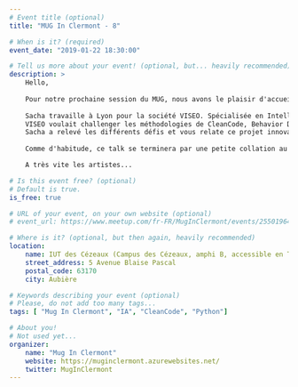 ```yaml
---
# Event title (optional)
title: "MUG In Clermont - 8"

# When is it? (required)
event_date: "2019-01-22 18:30:00"

# Tell us more about your event! (optional, but... heavily recommended)
description: >
    Hello,
    
    Pour notre prochaine session du MUG, nous avons le plaisir d'accueillir Sache Lhopital. 
    
    Sacha travaille à Lyon pour la société VISEO. Spécialisée en Intelligence Artificielle, elle nous fera la  présentation d'un projet IA et IoT, appliqué au domaine médical.
    VISEO voulait challenger les méthodologies de CleanCode, Behavior Diven Development, CI/CD avec du Python, DevOps... sur des sujets IA.
    Sacha a relevé les différents défis et vous relate ce projet innovant, reposant sur un algorithme d'IA distribuée (DCOP), une branche assez méconnue de l'IA.
    
    Comme d'habitude, ce talk se terminera par une petite collation au cours de laquelle vous pourrez échanger avec Sacha.

    A très vite les artistes...

# Is this event free? (optional)
# Default is true.
is_free: true

# URL of your event, on your own website (optional)
# event_url: https://www.meetup.com/fr-FR/MugInClermont/events/255019646/

# Where is it? (optional, but then again, heavily recommended)
location:
    name: IUT des Cézeaux (Campus des Cézeaux, amphi B, accessible en TRAM)
    street_address: 5 Avenue Blaise Pascal
    postal_code: 63170
    city: Aubière

# Keywords describing your event (optional)
# Please, do not add too many tags...
tags: [ "Mug In Clermont", "IA", "CleanCode", "Python"]

# About you!
# Not used yet...
organizer:
    name: "Mug In Clermont"
    website: https://muginclermont.azurewebsites.net/
    twitter: MugInClermont
---
```

